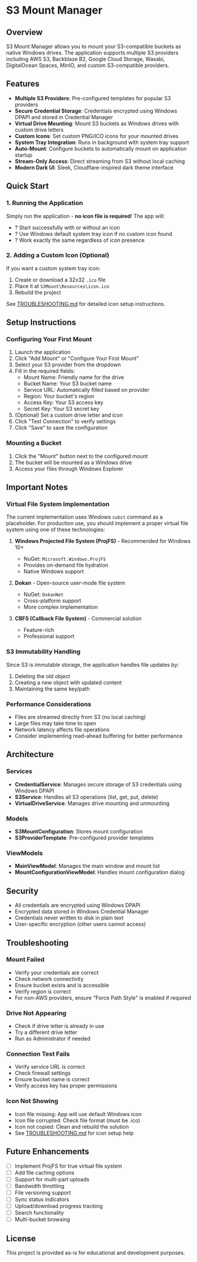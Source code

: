 # S3 Mount Manager

## Overview
S3 Mount Manager allows you to mount your S3-compatible buckets as native Windows drives. The application supports multiple S3 providers including AWS S3, Backblaze B2, Google Cloud Storage, Wasabi, DigitalOcean Spaces, MinIO, and custom S3-compatible providers.

## Features
- **Multiple S3 Providers**: Pre-configured templates for popular S3 providers
- **Secure Credential Storage**: Credentials encrypted using Windows DPAPI and stored in Credential Manager
- **Virtual Drive Mounting**: Mount S3 buckets as Windows drives with custom drive letters
- **Custom Icons**: Set custom PNG/ICO icons for your mounted drives
- **System Tray Integration**: Runs in background with system tray support
- **Auto-Mount**: Configure buckets to automatically mount on application startup
- **Stream-Only Access**: Direct streaming from S3 without local caching
- **Modern Dark UI**: Sleek, Cloudflare-inspired dark theme interface

## Quick Start

### 1. Running the Application
Simply run the application - **no icon file is required**! The app will:
- ? Start successfully with or without an icon
- ? Use Windows default system tray icon if no custom icon found
- ? Work exactly the same regardless of icon presence

### 2. Adding a Custom Icon (Optional)
If you want a custom system tray icon:
1. Create or download a 32x32 `.ico` file
2. Place it at `S3Mount\Resources\icon.ico`
3. Rebuild the project

See [TROUBLESHOOTING.md](TROUBLESHOOTING.md) for detailed icon setup instructions.

## Setup Instructions

### Configuring Your First Mount
1. Launch the application
2. Click "Add Mount" or "Configure Your First Mount"
3. Select your S3 provider from the dropdown
4. Fill in the required fields:
   - Mount Name: Friendly name for the drive
   - Bucket Name: Your S3 bucket name
   - Service URL: Automatically filled based on provider
   - Region: Your bucket's region
   - Access Key: Your S3 access key
   - Secret Key: Your S3 secret key
5. (Optional) Set a custom drive letter and icon
6. Click "Test Connection" to verify settings
7. Click "Save" to save the configuration

### Mounting a Bucket
1. Click the "Mount" button next to the configured mount
2. The bucket will be mounted as a Windows drive
3. Access your files through Windows Explorer

## Important Notes

### Virtual File System Implementation
The current implementation uses Windows `subst` command as a placeholder. For production use, you should implement a proper virtual file system using one of these technologies:

1. **Windows Projected File System (ProjFS)** - Recommended for Windows 10+
   - NuGet: `Microsoft.Windows.ProjFS`
   - Provides on-demand file hydration
   - Native Windows support

2. **Dokan** - Open-source user-mode file system
   - NuGet: `DokanNet`
   - Cross-platform support
   - More complex implementation

3. **CBFS (Callback File System)** - Commercial solution
   - Feature-rich
   - Professional support

### S3 Immutability Handling
Since S3 is immutable storage, the application handles file updates by:
1. Deleting the old object
2. Creating a new object with updated content
3. Maintaining the same key/path

### Performance Considerations
- Files are streamed directly from S3 (no local caching)
- Large files may take time to open
- Network latency affects file operations
- Consider implementing read-ahead buffering for better performance

## Architecture

### Services
- **CredentialService**: Manages secure storage of S3 credentials using Windows DPAPI
- **S3Service**: Handles all S3 operations (list, get, put, delete)
- **VirtualDriveService**: Manages drive mounting and unmounting

### Models
- **S3MountConfiguration**: Stores mount configuration
- **S3ProviderTemplate**: Pre-configured provider templates

### ViewModels
- **MainViewModel**: Manages the main window and mount list
- **MountConfigurationViewModel**: Handles mount configuration dialog

## Security
- All credentials are encrypted using Windows DPAPI
- Encrypted data stored in Windows Credential Manager
- Credentials never written to disk in plain text
- User-specific encryption (other users cannot access)

## Troubleshooting

### Mount Failed
- Verify your credentials are correct
- Check network connectivity
- Ensure bucket exists and is accessible
- Verify region is correct
- For non-AWS providers, ensure "Force Path Style" is enabled if required

### Drive Not Appearing
- Check if drive letter is already in use
- Try a different drive letter
- Run as Administrator if needed

### Connection Test Fails
- Verify service URL is correct
- Check firewall settings
- Ensure bucket name is correct
- Verify access key has proper permissions

### Icon Not Showing
- Icon file missing: App will use default Windows icon
- Icon file corrupted: Check file format (must be .ico)
- Icon not copied: Clean and rebuild the solution
- See [TROUBLESHOOTING.md](TROUBLESHOOTING.md) for icon setup help

## Future Enhancements
- [ ] Implement ProjFS for true virtual file system
- [ ] Add file caching options
- [ ] Support for multi-part uploads
- [ ] Bandwidth throttling
- [ ] File versioning support
- [ ] Sync status indicators
- [ ] Upload/download progress tracking
- [ ] Search functionality
- [ ] Multi-bucket browsing

## License
This project is provided as-is for educational and development purposes.
